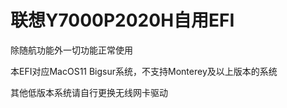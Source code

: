 # 联想Y7000P2020H自用EFI

除随航功能外一切功能正常使用

本EFI对应MacOS11 Bigsur系统，不支持Monterey及以上版本的系统

其他低版本系统请自行更换无线网卡驱动